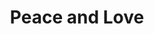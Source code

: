 ---
pid: VP11
title: Peace and Love
location_transcription: All neighborhood parks
zipcode: '19119'
outside_phl: 
neighborhood: Mount Airy
age: '51'
age_range: 50-59
instagram: 
image_file_name: VP_11.jpg
proposal_transcription: A peace symbol with a heart surrounding it.
topic: Love
topic_summary: '0'
type: Image
keywords_other: peace
credit: 
image_labels: 
twitter: 
facebook: 
permalink: "/monuments/vp11/"
layout: item-page
---